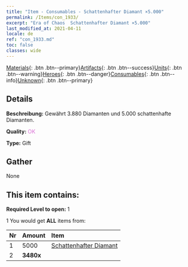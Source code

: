 ```yaml
---
title: "Item - Consumables - Schattenhafter Diamant ×5.000"
permalink: /Items/con_1933/
excerpt: "Era of Chaos  Schattenhafter Diamant ×5.000"
last_modified_at: 2021-04-11
locale: de
ref: "con_1933.md"
toc: false
classes: wide
---
```

 [Materials](/de/Items/){: .btn .btn--primary}[Artifacts](/de/Items/Artifacts/){: .btn .btn--success}[Units](/de/Items/Units/){: .btn .btn--warning}[Heroes](/de/Items/Heroes/){: .btn .btn--danger}[Consumables](/de/Items/Consumables/){: .btn .btn--info}[Unknown](/de/Items/Unknown/){: .btn .btn--primary}

## Details
 **Beschreibung:** Gewährt 3.880 Diamanten und 5.000 schattenhafte Diamanten.

 **Quality:** <span style="color: #DA70D6">OK</span>

 **Type:** Gift

## Gather

  None

## This item contains:

 **Required Level to open:** 1

 1 You would get **ALL** items  from:

  | Nr | Amount |     Item    |
  |:---|:-------|:------------|
  | 1 | 5000 | [Schattenhafter Diamant](/de/Items/con_554/) | 
  | 2 |  **3480x** | <i class="fas fa-gem"/> |  | 
